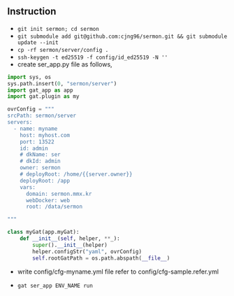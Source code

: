## Instruction

- `git init sermon; cd sermon`
- `git submodule add git@github.com:cjng96/sermon.git && git submodule update --init`
- `cp -rf sermon/server/config .`
- `ssh-keygen -t ed25519 -f config/id_ed25519 -N ''`
- create ser_app.py file as follows,

```python
import sys, os
sys.path.insert(0, "sermon/server")
import gat_app as app
import gat.plugin as my

ovrConfig = """
srcPath: sermon/server
servers:
  - name: myname
    host: myhost.com
    port: 13522
    id: admin
    # dkName: ser
    # dkId: admin
    owner: sermon
    # deployRoot: /home/{{server.owner}}
    deployRoot: /app
    vars:
      domain: sermon.mmx.kr
      webDocker: web
      root: /data/sermon

"""

class myGat(app.myGat):
    def __init__(self, helper, **_):
        super().__init__(helper)
        helper.configStr("yaml", ovrConfig)
        self.rootGatPath = os.path.abspath(__file__)
```

- write config/cfg-myname.yml file refer to config/cfg-sample.refer.yml

- `gat ser_app ENV_NAME run`
